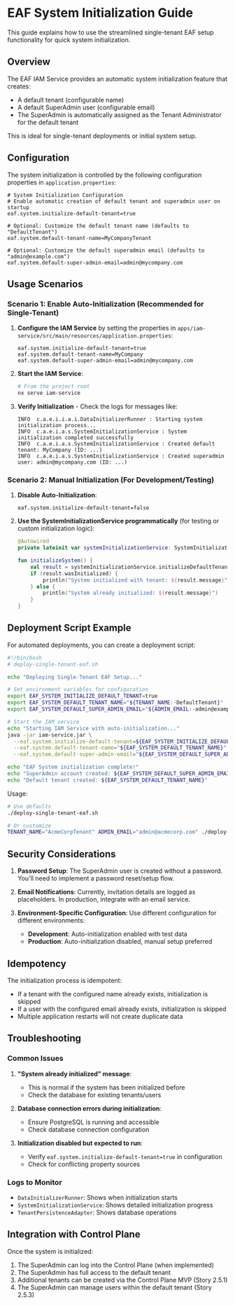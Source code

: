 # EAF System Initialization Guide

This guide explains how to use the streamlined single-tenant EAF setup functionality for quick
system initialization.

## Overview

The EAF IAM Service provides an automatic system initialization feature that creates:

- A default tenant (configurable name)
- A default SuperAdmin user (configurable email)
- The SuperAdmin is automatically assigned as the Tenant Administrator for the default tenant

This is ideal for single-tenant deployments or initial system setup.

## Configuration

The system initialization is controlled by the following configuration properties in
`application.properties`:

```properties
# System Initialization Configuration
# Enable automatic creation of default tenant and superadmin user on startup
eaf.system.initialize-default-tenant=true

# Optional: Customize the default tenant name (defaults to "DefaultTenant")
eaf.system.default-tenant-name=MyCompanyTenant

# Optional: Customize the default superadmin email (defaults to "admin@example.com")
eaf.system.default-super-admin-email=admin@mycompany.com
```

## Usage Scenarios

### Scenario 1: Enable Auto-Initialization (Recommended for Single-Tenant)

1. **Configure the IAM Service** by setting the properties in
   `apps/iam-service/src/main/resources/application.properties`:

   ```properties
   eaf.system.initialize-default-tenant=true
   eaf.system.default-tenant-name=MyCompany
   eaf.system.default-super-admin-email=admin@mycompany.com
   ```

2. **Start the IAM Service**:

   ```bash
   # From the project root
   nx serve iam-service
   ```

3. **Verify Initialization** - Check the logs for messages like:

   ```
   INFO  c.a.e.i.i.a.i.DataInitializerRunner : Starting system initialization process...
   INFO  c.a.e.i.a.s.SystemInitializationService : System initialization completed successfully
   INFO  c.a.e.i.a.s.SystemInitializationService : Created default tenant: MyCompany (ID: ...)
   INFO  c.a.e.i.a.s.SystemInitializationService : Created superadmin user: admin@mycompany.com (ID: ...)
   ```

### Scenario 2: Manual Initialization (For Development/Testing)

1. **Disable Auto-Initialization**:

   ```properties
   eaf.system.initialize-default-tenant=false
   ```

2. **Use the SystemInitializationService programmatically** (for testing or custom initialization
   logic):

   ```kotlin
   @Autowired
   private lateinit var systemInitializationService: SystemInitializationService

   fun initializeSystem() {
       val result = systemInitializationService.initializeDefaultTenantIfRequired()
       if (result.wasInitialized) {
           println("System initialized with tenant: ${result.message}")
       } else {
           println("System already initialized: ${result.message}")
       }
   }
   ```

## Deployment Script Example

For automated deployments, you can create a deployment script:

```bash
#!/bin/bash
# deploy-single-tenant-eaf.sh

echo "Deploying Single-Tenant EAF Setup..."

# Set environment variables for configuration
export EAF_SYSTEM_INITIALIZE_DEFAULT_TENANT=true
export EAF_SYSTEM_DEFAULT_TENANT_NAME="${TENANT_NAME:-DefaultTenant}"
export EAF_SYSTEM_DEFAULT_SUPER_ADMIN_EMAIL="${ADMIN_EMAIL:-admin@example.com}"

# Start the IAM service
echo "Starting IAM Service with auto-initialization..."
java -jar iam-service.jar \
  --eaf.system.initialize-default-tenant=${EAF_SYSTEM_INITIALIZE_DEFAULT_TENANT} \
  --eaf.system.default-tenant-name="${EAF_SYSTEM_DEFAULT_TENANT_NAME}" \
  --eaf.system.default-super-admin-email="${EAF_SYSTEM_DEFAULT_SUPER_ADMIN_EMAIL}"

echo "EAF System initialization complete!"
echo "SuperAdmin account created: ${EAF_SYSTEM_DEFAULT_SUPER_ADMIN_EMAIL}"
echo "Default tenant created: ${EAF_SYSTEM_DEFAULT_TENANT_NAME}"
```

Usage:

```bash
# Use defaults
./deploy-single-tenant-eaf.sh

# Or customize
TENANT_NAME="AcmeCorpTenant" ADMIN_EMAIL="admin@acmecorp.com" ./deploy-single-tenant-eaf.sh
```

## Security Considerations

1. **Password Setup**: The SuperAdmin user is created without a password. You'll need to implement a
   password reset/setup flow.

2. **Email Notifications**: Currently, invitation details are logged as placeholders. In production,
   integrate with an email service.

3. **Environment-Specific Configuration**: Use different configuration for different environments:
   - **Development**: Auto-initialization enabled with test data
   - **Production**: Auto-initialization disabled, manual setup preferred

## Idempotency

The initialization process is idempotent:

- If a tenant with the configured name already exists, initialization is skipped
- If a user with the configured email already exists, initialization is skipped
- Multiple application restarts will not create duplicate data

## Troubleshooting

### Common Issues

1. **"System already initialized" message**:

   - This is normal if the system has been initialized before
   - Check the database for existing tenants/users

2. **Database connection errors during initialization**:

   - Ensure PostgreSQL is running and accessible
   - Check database connection configuration

3. **Initialization disabled but expected to run**:
   - Verify `eaf.system.initialize-default-tenant=true` in configuration
   - Check for conflicting property sources

### Logs to Monitor

- `DataInitializerRunner`: Shows when initialization starts
- `SystemInitializationService`: Shows detailed initialization progress
- `TenantPersistenceAdapter`: Shows database operations

## Integration with Control Plane

Once the system is initialized:

1. The SuperAdmin can log into the Control Plane (when implemented)
2. The SuperAdmin has full access to the default tenant
3. Additional tenants can be created via the Control Plane MVP (Story 2.5.1)
4. The SuperAdmin can manage users within the default tenant (Story 2.5.3)
